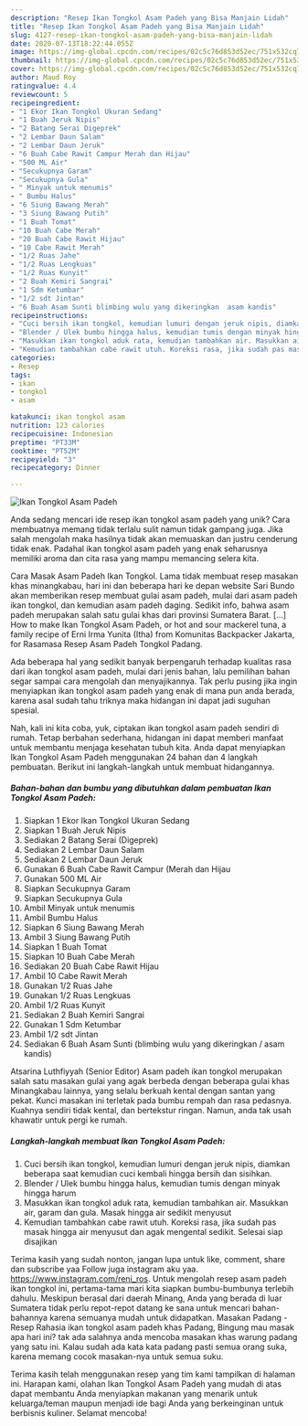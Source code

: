 ```yaml
---
description: "Resep Ikan Tongkol Asam Padeh yang Bisa Manjain Lidah"
title: "Resep Ikan Tongkol Asam Padeh yang Bisa Manjain Lidah"
slug: 4127-resep-ikan-tongkol-asam-padeh-yang-bisa-manjain-lidah
date: 2020-07-13T18:22:44.055Z
image: https://img-global.cpcdn.com/recipes/02c5c76d853d52ec/751x532cq70/ikan-tongkol-asam-padeh-foto-resep-utama.jpg
thumbnail: https://img-global.cpcdn.com/recipes/02c5c76d853d52ec/751x532cq70/ikan-tongkol-asam-padeh-foto-resep-utama.jpg
cover: https://img-global.cpcdn.com/recipes/02c5c76d853d52ec/751x532cq70/ikan-tongkol-asam-padeh-foto-resep-utama.jpg
author: Maud Roy
ratingvalue: 4.4
reviewcount: 5
recipeingredient:
- "1 Ekor Ikan Tongkol Ukuran Sedang"
- "1 Buah Jeruk Nipis"
- "2 Batang Serai Digeprek"
- "2 Lembar Daun Salam"
- "2 Lembar Daun Jeruk"
- "6 Buah Cabe Rawit Campur Merah dan Hijau"
- "500 ML Air"
- "Secukupnya Garam"
- "Secukupnya Gula"
- " Minyak untuk menumis"
- " Bumbu Halus"
- "6 Siung Bawang Merah"
- "3 Siung Bawang Putih"
- "1 Buah Tomat"
- "10 Buah Cabe Merah"
- "20 Buah Cabe Rawit Hijau"
- "10 Cabe Rawit Merah"
- "1/2 Ruas Jahe"
- "1/2 Ruas Lengkuas"
- "1/2 Ruas Kunyit"
- "2 Buah Kemiri Sangrai"
- "1 Sdm Ketumbar"
- "1/2 sdt Jintan"
- "6 Buah Asam Sunti blimbing wulu yang dikeringkan  asam kandis"
recipeinstructions:
- "Cuci bersih ikan tongkol, kemudian lumuri dengan jeruk nipis, diamkan beberapa saat kemudian cuci kembali hingga bersih dan sisihkan."
- "Blender / Ulek bumbu hingga halus, kemudian tumis dengan minyak hingga harum"
- "Masukkan ikan tongkol aduk rata, kemudian tambahkan air. Masukkan air, garam dan gula. Masak hingga air sedikit menyusut"
- "Kemudian tambahkan cabe rawit utuh. Koreksi rasa, jika sudah pas masak hingga air menyusut dan agak mengental sedikit. Selesai siap disajikan"
categories:
- Resep
tags:
- ikan
- tongkol
- asam

katakunci: ikan tongkol asam 
nutrition: 123 calories
recipecuisine: Indonesian
preptime: "PT33M"
cooktime: "PT52M"
recipeyield: "3"
recipecategory: Dinner

---
```



![Ikan Tongkol Asam Padeh](https://img-global.cpcdn.com/recipes/02c5c76d853d52ec/751x532cq70/ikan-tongkol-asam-padeh-foto-resep-utama.jpg)

Anda sedang mencari ide resep ikan tongkol asam padeh yang unik? Cara membuatnya memang tidak terlalu sulit namun tidak gampang juga. Jika salah mengolah maka hasilnya tidak akan memuaskan dan justru cenderung tidak enak. Padahal ikan tongkol asam padeh yang enak seharusnya memiliki aroma dan cita rasa yang mampu memancing selera kita.

Cara Masak Asam Padeh Ikan Tongkol. Lama tidak membuat resep masakan khas minangkabau, hari ini dan beberapa hari ke depan website Sari Bundo akan memberikan resep membuat gulai asam padeh, mulai dari asam padeh ikan tongkol, dan kemudian asam padeh daging. Sedikit info, bahwa asam padeh merupakan salah satu gulai khas dari provinsi Sumatera Barat. […] How to make Ikan Tongkol Asam Padeh, or hot and sour mackerel tuna, a family recipe of Erni Irma Yunita (Itha) from Komunitas Backpacker Jakarta, for Rasamasa Resep Asam Padeh Tongkol Padang.

Ada beberapa hal yang sedikit banyak berpengaruh terhadap kualitas rasa dari ikan tongkol asam padeh, mulai dari jenis bahan, lalu pemilihan bahan segar sampai cara mengolah dan menyajikannya. Tak perlu pusing jika ingin menyiapkan ikan tongkol asam padeh yang enak di mana pun anda berada, karena asal sudah tahu triknya maka hidangan ini dapat jadi suguhan spesial.


Nah, kali ini kita coba, yuk, ciptakan ikan tongkol asam padeh sendiri di rumah. Tetap berbahan sederhana, hidangan ini dapat memberi manfaat untuk membantu menjaga kesehatan tubuh kita. Anda dapat menyiapkan Ikan Tongkol Asam Padeh menggunakan 24 bahan dan 4 langkah pembuatan. Berikut ini langkah-langkah untuk membuat hidangannya.

<!--inarticleads1-->

##### Bahan-bahan dan bumbu yang dibutuhkan dalam pembuatan Ikan Tongkol Asam Padeh:

1. Siapkan 1 Ekor Ikan Tongkol Ukuran Sedang
1. Siapkan 1 Buah Jeruk Nipis
1. Sediakan 2 Batang Serai (Digeprek)
1. Sediakan 2 Lembar Daun Salam
1. Sediakan 2 Lembar Daun Jeruk
1. Gunakan 6 Buah Cabe Rawit Campur (Merah dan Hijau
1. Gunakan 500 ML Air
1. Siapkan Secukupnya Garam
1. Siapkan Secukupnya Gula
1. Ambil  Minyak untuk menumis
1. Ambil  Bumbu Halus
1. Siapkan 6 Siung Bawang Merah
1. Ambil 3 Siung Bawang Putih
1. Siapkan 1 Buah Tomat
1. Siapkan 10 Buah Cabe Merah
1. Sediakan 20 Buah Cabe Rawit Hijau
1. Ambil 10 Cabe Rawit Merah
1. Gunakan 1/2 Ruas Jahe
1. Gunakan 1/2 Ruas Lengkuas
1. Ambil 1/2 Ruas Kunyit
1. Sediakan 2 Buah Kemiri Sangrai
1. Gunakan 1 Sdm Ketumbar
1. Ambil 1/2 sdt Jintan
1. Sediakan 6 Buah Asam Sunti (blimbing wulu yang dikeringkan / asam kandis)


Atsarina Luthfiyyah (Senior Editor) Asam padeh ikan tongkol merupakan salah satu masakan gulai yang agak berbeda dengan beberapa gulai khas Minangkabau lainnya, yang selalu berkuah kental dengan santan yang pekat. Kunci masakan ini terletak pada bumbu rempah dan rasa pedasnya. Kuahnya sendiri tidak kental, dan bertekstur ringan. Namun, anda tak usah khawatir untuk pergi ke rumah. 

<!--inarticleads2-->

##### Langkah-langkah membuat Ikan Tongkol Asam Padeh:

1. Cuci bersih ikan tongkol, kemudian lumuri dengan jeruk nipis, diamkan beberapa saat kemudian cuci kembali hingga bersih dan sisihkan.
1. Blender / Ulek bumbu hingga halus, kemudian tumis dengan minyak hingga harum
1. Masukkan ikan tongkol aduk rata, kemudian tambahkan air. Masukkan air, garam dan gula. Masak hingga air sedikit menyusut
1. Kemudian tambahkan cabe rawit utuh. Koreksi rasa, jika sudah pas masak hingga air menyusut dan agak mengental sedikit. Selesai siap disajikan


Terima kasih yang sudah nonton, jangan lupa untuk like, comment, share dan subscribe yaa Follow juga instagram aku yaa. https://www.instagram.com/reni_ros. Untuk mengolah resep asam padeh ikan tongkol ini, pertama-tama mari kita siapkan bumbu-bumbunya terlebih dahulu. Meskipun berasal dari daerah Minang, Anda yang berada di luar Sumatera tidak perlu repot-repot datang ke sana untuk mencari bahan-bahannya karena semuanya mudah untuk didapatkan. Masakan Padang - Resep Rahasia ikan tongkol asam padeh khas Padang, Bingung mau masak apa hari ini? tak ada salahnya anda mencoba masakan khas warung padang yang satu ini. Kalau sudah ada kata kata padang pasti semua orang suka, karena memang cocok masakan-nya untuk semua suku. 

Terima kasih telah menggunakan resep yang tim kami tampilkan di halaman ini. Harapan kami, olahan Ikan Tongkol Asam Padeh yang mudah di atas dapat membantu Anda menyiapkan makanan yang menarik untuk keluarga/teman maupun menjadi ide bagi Anda yang berkeinginan untuk berbisnis kuliner. Selamat mencoba!
